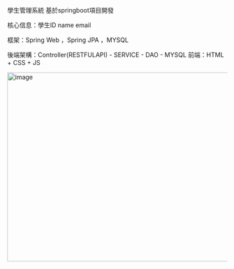 學生管理系統
基於springboot項目開發

核心信息：學生ID name email

框架：Spring Web ，Spring JPA ，MYSQL

後端架構：Controller(RESTFULAPI) - SERVICE - DAO - MYSQL
前端：HTML + CSS + JS

<img width="1394" height="433" alt="image" src="https://github.com/user-attachments/assets/e8c9a2bb-85c4-4367-befb-7d4c2a4d193a" />
